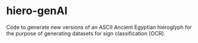 # hiero-genAI
Code to generate new versions of an ASCII Ancient Egyptian hieroglyph for the purpose of generating datasets for sign classification (OCR).
